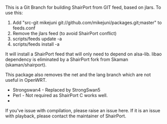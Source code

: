 This is a Git Branch for building ShairPort from GIT feed, based on jlars. To use this:

1. Add "src-git mikejuni git://github.com/mikejuni/packages.git;master" to feeds.conf
2. Remove the jlars feed (to avoid ShairPort conflict)
3. scripts/feeds update -a
4. scripts/feeds install -a

It will install a ShairPort feed that will only need to depend on alsa-lib.
libao dependency is eliminated by a ShairPort fork from Skaman (skaman/shairport).

This package also removes the net and the lang branch which are not useful in OpenWRT.
- Strongswan4 - Replaced by StrongSwan5
- Perl - Not required as ShairPort C works well.
- 
If you've issue with compilation, please raise an issue here.
If it is an issue with playback, please contact the maintainer of ShairPort.
